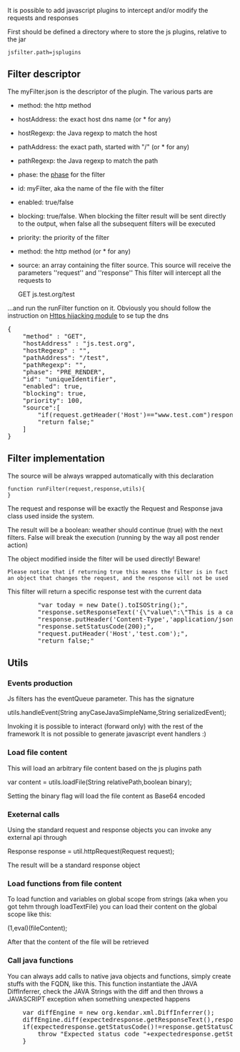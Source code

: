 It is possible to add javascript plugins to intercept and/or modify the requests and responses

First should be defined a directory where to store the js plugins, relative to the jar

    jsfilter.path=jsplugins

## Filter descriptor

The myFilter.json is the descriptor of the plugin. The various parts are

* method: the http method
* hostAddress: the exact host dns name (or * for any)
* hostRegexp: the Java regexp to match the host
* pathAddress: the exact path, started with "/" (or * for any)
* pathRegexp: the Java regexp to match the path
* phase: the [phase](../docs/lifecyvle.md) for the filter
* id: myFilter, aka the name of the file with the filter
* enabled: true/false
* blocking: true/false. When blocking the filter result will be sent directly to 
the output, when false all the subsequent filters will be executed
* priority: the priority of the filter
* method: the http method (or * for any)
* source: an array containing the filter source. This source will receive the parameters ''request'' and ''response''
This filter will intercept all the requests to

    GET js.test.org/test

...and run the runFilter function on it. Obviously you should follow the
instruction on [Https hijacking module](../https.md) to se tup the dns

<pre>
{
    "method" : "GET",
    "hostAddress" : "js.test.org",
    "hostRegexp" : "",
    "pathAddress": "/test",
    "pathRegexp": "",
    "phase": "PRE_RENDER",
    "id": "uniqueIdentifier",
    "enabled": true,
    "blocking": true,
    "priority": 100,
    "source":[
        "if(request.getHeader('Host')=="www.test.com")response.setStatusCode(404);",
        "return false;"
    ]
}
</pre>

## Filter implementation

The source will be always wrapped automatically with this declaration

    function runFilter(request,response,utils){
    }

The request and response will be exactly the Request and Response java class used inside the
system.

The result will be a boolean: weather should continue (true) with the next filters. False will break the execution (running by the way all post render action) 

The object modified inside the filter will be used directly! Beware!

    Please notice that if returning true this means the filter is in fact 
    an object that changes the request, and the response will not be used

This filter will return a specific response test with the current data
<pre>
        "var today = new Date().toISOString();",
        "response.setResponseText('{\"value\":\"This is a calculated javascript response\",\"date\":\"'+today+'\"}');",
        "response.putHeader('Content-Type','application/json');",
        "response.setStatusCode(200);",
        "request.putHeader('Host','test.com');",
        "return false;"
</pre>

## Utils

### Events production

Js filters has the eventQueue parameter. This has the signature

  utils.handleEvent(String anyCaseJavaSimpleName,String serializedEvent);
  
Invoking it is possible to interact (forward only) with the rest of the framework
It is not possible to generate javascript event handlers :)

### Load file content

This will load an arbitrary file content based on the js plugins path

  var content = utils.loadFile(String relativePath,boolean binary);
  
Setting the binary flag will load the file content as Base64 encoded

### Exeternal calls

Using the standard request and response objects you can invoke any external api
through

  Response response = util.httpRequest(Request request);

The result will be a standard response object

### Load functions from file content

To load function and variables on global scope from strings (aka when you got tehm through loadTextFile)
you can load their content on the global scope like this:

  (1,eval)(fileContent);
  
After that the content of the file will be retrieved

### Call java functions

You can always add calls to native java objects and functions, simply create stuffs
with the FQDN, like this. This function instantiate the JAVA DiffInferrer, check
the JAVA Strings with the diff and then throws a JAVASCRIPT exception
when something unexpected happens

<pre>
    var diffEngine = new org.kendar.xml.DiffInferrer();
    diffEngine.diff(expectedresponse.getResponseText(),response.getResponseText());
    if(expectedresponse.getStatusCode()!=response.getStatusCode()){
        throw "Expected status code "+expectedresponse.getStatusCode()+" but received "+response.getStatusCode();
    }
</pre>
